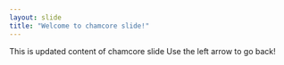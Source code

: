 ```yaml
---
layout: slide
title: "Welcome to chamcore slide!"
---
```

This is updated content of chamcore slide
Use the left arrow to go back!
